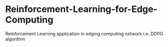 # Reinforcement-Learning-for-Edge-Computing
Reinforcement Learning application in edging computing network i.e. DDPG algorithm
